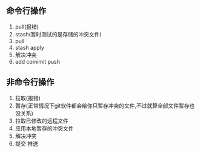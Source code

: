 ## 命令行操作
1. pull(报错)
2. stash(暂时测试的是存储的冲突文件)
3. pull 
4. stash apply 
5. 解决冲突 
6. add comimit push
## 非命令行操作
1. 拉取(报错)
2. 暂存(正常情况下git软件都会给你只暂存冲突的文件,不过就算全部文件暂存也没关系)
3. 拉取已修改的远程文件
4. 应用本地暂存的冲突文件
5. 解决冲突
6. 提交 推送


